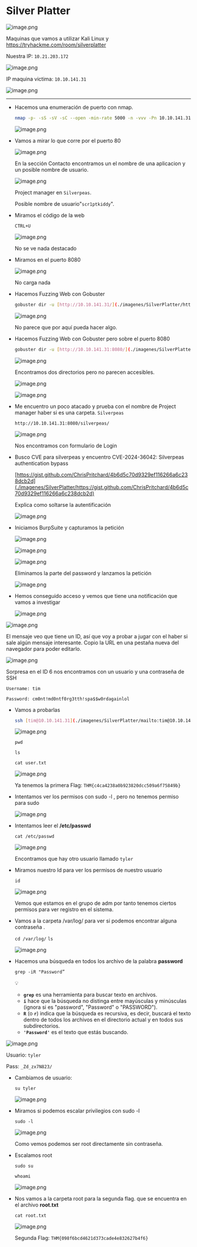 # Silver Platter

![image.png](./imagenes/SilverPlatter/image.png)

Maquinas que vamos a utilizar Kali Linux y https://tryhackme.com/room/silverplatter

Nuestra IP: `10.21.203.172`

![image.png](./imagenes/SilverPlatter/image%201.png)

IP maquina victima: `10.10.141.31`

![image.png](./imagenes/SilverPlatter/image%202.png)

---

- Hacemos una enumeración de puerto con nmap.
    
    ```bash
    nmap -p- -sS -sV -sC --open -min-rate 5000 -n -vvv -Pn 10.10.141.31
    ```
    
    ![image.png](./imagenes/SilverPlatter/image%203.png)
    

- Vamos a mirar lo que corre por el puerto 80
    
    ![image.png](./imagenes/SilverPlatter/image%204.png)
    
    En la sección Contacto encontramos un el nombre de una aplicacion y un posible nombre de usuario.
    
    ![image.png](./imagenes/SilverPlatter/image%205.png)
    
    Project manager en `Silverpeas`. 
    
    Posible nombre de usuario"`scr1ptkiddy`".
    
- Miramos el código de la web
    
    `CTRL+U`
    
    ![image.png](./imagenes/SilverPlatter/image%206.png)
    
    No se ve nada destacado
    

- Miramos en el puerto 8080
    
    ![image.png](./imagenes/SilverPlatter/image%207.png)
    
    No carga nada
    
- Hacemos Fuzzing Web con Gobuster
    
    ```bash
    gobuster dir -u [http://10.10.141.31/](./imagenes/SilverPlatter/http://10.10.141.31/) -w /usr/share/wordlists/seclists/Discovery/Web-Content/directory-list-2.3-medium.txt -x php,sh,html,txt,rm
    ```
    
    ![image.png](./imagenes/SilverPlatter/image%208.png)
    
    No parece que por aquí pueda hacer algo.
    
- Hacemos Fuzzing Web con Gobuster pero sobre el puerto 8080
    
    ```bash
    gobuster dir -u [http://10.10.141.31:8080/](./imagenes/SilverPlatter/http://10.10.141.31:8080/) -w /usr/share/wordlists/seclists/Discovery/Web-Content/directory-list-2.3-medium.txt -x php,sh,html,txt,rm
    ```
    
    ![image.png](./imagenes/SilverPlatter/image%209.png)
    
    Encontramos dos directorios pero no parecen accesibles.
    
    ![image.png](./imagenes/SilverPlatter/image%2010.png)
    
    ![image.png](./imagenes/SilverPlatter/image%2011.png)
    
- Me encuentro un poco atacado y prueba con el nombre de Project manager haber si es una carpeta. `Silverpeas`
    
    `http://10.10.141.31:8080/silverpeas/`
    
    ![image.png](./imagenes/SilverPlatter/image%2012.png)
    
    Nos encontramos con formulario de Login 
    
- Busco CVE para  silverpeas y encuentro CVE-2024-36042: Silverpeas authentication bypass
    
    [https://gist.github.com/ChrisPritchard/4b6d5c70d9329ef116266a6c238dcb2d](./imagenes/SilverPlatter/https://gist.github.com/ChrisPritchard/4b6d5c70d9329ef116266a6c238dcb2d)
    
    Explica como soltarse la autentificación
    
    ![image.png](./imagenes/SilverPlatter/image%2013.png)
    

- Iniciamos BurpSuite y capturamos la petición
    
    ![image.png](./imagenes/SilverPlatter/image%2014.png)
    
    ![image.png](./imagenes/SilverPlatter/image%2015.png)
    
    ![image.png](./imagenes/SilverPlatter/image%2016.png)
    
    Eliminamos la parte del password y lanzamos la petición
    
    ![image.png](./imagenes/SilverPlatter/image%2017.png)
    

- Hemos conseguido acceso y vemos que tiene una notificación que vamos a investigar
    
    ![image.png](./imagenes/SilverPlatter/image%2018.png)
    

![image.png](./imagenes/SilverPlatter/image%2019.png)

El mensaje veo que tiene un ID, así que voy a probar a jugar con  el  haber si sale algún mensaje interesante. Copio la URL en una pestaña nueva del navegador para poder editarlo.

![image.png](./imagenes/SilverPlatter/image%2020.png)

Sorpresa en el ID 6 nos encontramos con un usuario y una contraseña de SSH

`Username: tim`

`Password: cm0nt!md0ntf0rg3tth!spa$$w0rdagainlol`

- Vamos a probarlas
    
    ```bash
    ssh [tim@10.10.141.31](./imagenes/SilverPlatter/mailto:tim@10.10.141.31) 
    ```
    
    ![image.png](./imagenes/SilverPlatter/image%2021.png)
    
    `pwd`
    
    `ls`
    
    `cat user.txt`
    
    ![image.png](./imagenes/SilverPlatter/image%2022.png)
    
    Ya tenemos la primera Flag: `THM{c4ca4238a0b923820dcc509a6f75849b}`
    

- Intentamos ver los permisos con sudo -l , pero no tenemos permiso para sudo
    
    ![image.png](./imagenes/SilverPlatter/image%2023.png)
    

- Intentamos leer el **/etc/passwd**
    
    `cat /etc/passwd`
    
    ![image.png](./imagenes/SilverPlatter/image%2024.png)
    
    Encontramos que hay otro usuario llamado `tyler`
    

- Miramos nuestro Id para ver los permisos de nuestro usuario
    
    `id`
    
    ![image.png](./imagenes/SilverPlatter/image%2025.png)
    
    Vemos que estamos en el grupo de adm por tanto tenemos ciertos permisos para ver registro en el sistema.
    
- Vamos a la carpeta  /var/log/ para ver si podemos encontrar alguna contraseña .
    
    `cd /var/log/`
    `ls`
    
    ![image.png](./imagenes/SilverPlatter/image%2026.png)
    

- Hacemos una búsqueda en todos los archivo de la palabra **password**
    
    `grep -iR "Password”`
    
    <aside>
    💡
    
    - **`grep`** es una herramienta para buscar texto en archivos.
    - **`i`** hace que la búsqueda no distinga entre mayúsculas y minúsculas (ignora si es "password", "Password" o "PASSWORD").
    - **`R`** (o **`r`**) indica que la búsqueda es recursiva, es decir, buscará el texto dentro de todos los archivos en el directorio actual y en todos sus subdirectorios.
    - **`'Password'`** es el texto que estás buscando.
    </aside>
    

![image.png](./imagenes/SilverPlatter/image%2027.png)

Usuario: `tyler`

Pass: `_Zd_zx7N823/`

- Cambiamos de usuario:
    
    `su tyler`
    
    ![image.png](./imagenes/SilverPlatter/image%2028.png)
    

- Miramos si podemos escalar privilegios con sudo -l
    
    `sudo -l`
    
    ![image.png](./imagenes/SilverPlatter/image%2029.png)
    
    Como vemos podemos ser root directamente sin contraseña.
    
- Escalamos root
    
    `sudo su`
    
    `whoami`
    
    ![image.png](./imagenes/SilverPlatter/image%2030.png)
    

- Nos vamos a la carpeta root para la segunda flag. que se encuentra en el archivo **root.txt**
    
    `cat root.txt`
    
    ![image.png](./imagenes/SilverPlatter/image%2031.png)
    
    Segunda Flag: `THM{098f6bcd4621d373cade4e832627b4f6}`